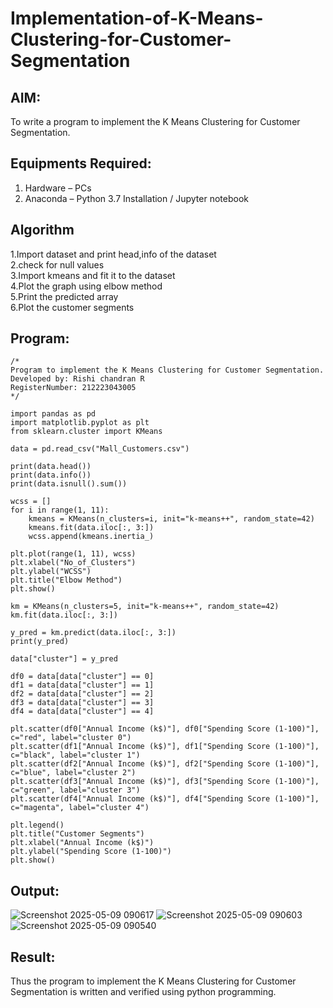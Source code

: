 # Implementation-of-K-Means-Clustering-for-Customer-Segmentation

## AIM:
To write a program to implement the K Means Clustering for Customer Segmentation.

## Equipments Required:
1. Hardware – PCs
2. Anaconda – Python 3.7 Installation / Jupyter notebook

## Algorithm
1.Import dataset and print head,info of the dataset  
2.check for null values   
3.Import kmeans and fit it to the dataset    
4.Plot the graph using elbow method    
5.Print the predicted array    
6.Plot the customer segments

## Program:
```
/*
Program to implement the K Means Clustering for Customer Segmentation.
Developed by: Rishi chandran R
RegisterNumber: 212223043005
*/
```
```
import pandas as pd
import matplotlib.pyplot as plt
from sklearn.cluster import KMeans

data = pd.read_csv("Mall_Customers.csv")

print(data.head())
print(data.info())
print(data.isnull().sum())

wcss = []
for i in range(1, 11):
    kmeans = KMeans(n_clusters=i, init="k-means++", random_state=42)
    kmeans.fit(data.iloc[:, 3:])
    wcss.append(kmeans.inertia_)

plt.plot(range(1, 11), wcss)
plt.xlabel("No_of_Clusters")
plt.ylabel("WCSS")
plt.title("Elbow Method")
plt.show()

km = KMeans(n_clusters=5, init="k-means++", random_state=42)
km.fit(data.iloc[:, 3:])

y_pred = km.predict(data.iloc[:, 3:])
print(y_pred)

data["cluster"] = y_pred

df0 = data[data["cluster"] == 0]
df1 = data[data["cluster"] == 1]
df2 = data[data["cluster"] == 2]
df3 = data[data["cluster"] == 3]
df4 = data[data["cluster"] == 4]

plt.scatter(df0["Annual Income (k$)"], df0["Spending Score (1-100)"], c="red", label="cluster 0")
plt.scatter(df1["Annual Income (k$)"], df1["Spending Score (1-100)"], c="black", label="cluster 1")
plt.scatter(df2["Annual Income (k$)"], df2["Spending Score (1-100)"], c="blue", label="cluster 2")
plt.scatter(df3["Annual Income (k$)"], df3["Spending Score (1-100)"], c="green", label="cluster 3")
plt.scatter(df4["Annual Income (k$)"], df4["Spending Score (1-100)"], c="magenta", label="cluster 4")

plt.legend()
plt.title("Customer Segments")
plt.xlabel("Annual Income (k$)")
plt.ylabel("Spending Score (1-100)")
plt.show()
```

## Output:
![Screenshot 2025-05-09 090617](https://github.com/user-attachments/assets/ffd4f4be-a978-4e29-9e7b-24469f242b47)
![Screenshot 2025-05-09 090603](https://github.com/user-attachments/assets/b4d9cedf-f430-4215-9e06-abc680b06111)
![Screenshot 2025-05-09 090540](https://github.com/user-attachments/assets/a15d1c34-3119-43c1-8500-20fc5f3907fc)


## Result:
Thus the program to implement the K Means Clustering for Customer Segmentation is written and verified using python programming.

